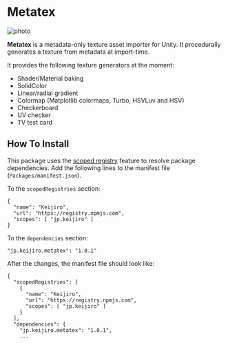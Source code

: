 Metatex
=======

![photo](https://user-images.githubusercontent.com/343936/157153911-9c396e39-7243-40bc-b8f4-1bebecd2a543.jpg)

**Metatex** is a metadata-only texture asset importer for Unity. It
procedurally generates a texture from metadata at import-time.

It provides the following texture generators at the moment:

- Shader/Material baking
- SolidColor
- Linear/radial gradient
- Colormap (Matplotlib colormaps, Turbo, HSVLuv and HSV)
- Checkerboard
- UV checker
- TV test card

How To Install
--------------

This package uses the [scoped registry] feature to resolve package
dependencies. Add the following lines to the manifest file
(`Packages/manifest.json`).

[scoped registry]: https://docs.unity3d.com/Manual/upm-scoped.html

To the `scopedRegistries` section:

```
{
  "name": "Keijiro",
  "url": "https://registry.npmjs.com",
  "scopes": [ "jp.keijiro" ]
}
```

To the `dependencies` section:

```
"jp.keijiro.metatex": "1.0.1"
```

After the changes, the manifest file should look like:

```
{
  "scopedRegistries": [
    {
      "name": "Keijiro",
      "url": "https://registry.npmjs.com",
      "scopes": [ "jp.keijiro" ]
    }
  ],
  "dependencies": {
    "jp.keijiro.metatex": "1.0.1",
    ...
```

